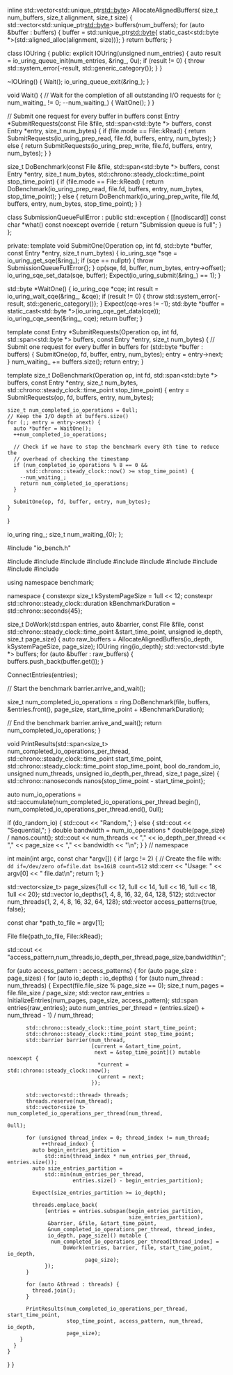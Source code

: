 inline std::vector<std::unique_ptr<std::byte>> AllocateAlignedBuffers(
    size_t num_buffers, size_t alignment, size_t size) {
  std::vector<std::unique_ptr<std::byte>> buffers(num_buffers);
  for (auto &buffer : buffers) {
    buffer = std::unique_ptr<std::byte>{
        static_cast<std::byte *>(std::aligned_alloc(alignment, size))};
  }
  return buffers;
}

class IOUring {
 public:
  explicit IOUring(unsigned num_entries) {
    auto result = io_uring_queue_init(num_entries, &ring_, 0u);
    if (result != 0) {
      throw std::system_error{-result, std::generic_category()};
    }
  }

  ~IOUring() {
    Wait();
    io_uring_queue_exit(&ring_);
  }

  void Wait() {
    // Wait for the completion of all outstanding I/O requests
    for (; num_waiting_ != 0; --num_waiting_) {
      WaitOne();
    }
  }

  // Submit one request for every buffer in buffers
  const Entry *SubmitRequests(const File &file, std::span<std::byte *> buffers,
                              const Entry *entry, size_t num_bytes) {
    if (file.mode == File::kRead) {
      return SubmitRequests(io_uring_prep_read, file.fd, buffers, entry,
                            num_bytes);
    } else {
      return SubmitRequests(io_uring_prep_write, file.fd, buffers, entry,
                            num_bytes);
    }
  }

  size_t DoBenchmark(const File &file, std::span<std::byte *> buffers,
                     const Entry *entry, size_t num_bytes,
                     std::chrono::steady_clock::time_point stop_time_point) {
    if (file.mode == File::kRead) {
      return DoBenchmark(io_uring_prep_read, file.fd, buffers, entry, num_bytes,
                         stop_time_point);
    } else {
      return DoBenchmark(io_uring_prep_write, file.fd, buffers, entry,
                         num_bytes, stop_time_point);
    }
  }

  class SubmissionQueueFullError : public std::exception {
    [[nodiscard]] const char *what() const noexcept override {
      return "Submission queue is full";
    }
  };

 private:
  template <typename Operation>
  void SubmitOne(Operation op, int fd, std::byte *buffer, const Entry *entry,
                 size_t num_bytes) {
    io_uring_sqe *sqe = io_uring_get_sqe(&ring_);
    if (sqe == nullptr) {
      throw SubmissionQueueFullError{};
    }
    op(sqe, fd, buffer, num_bytes, entry->offset);
    io_uring_sqe_set_data(sqe, buffer);
    Expect(io_uring_submit(&ring_) == 1);
  }

  std::byte *WaitOne() {
    io_uring_cqe *cqe;
    int result = io_uring_wait_cqe(&ring_, &cqe);
    if (result != 0) {
      throw std::system_error{-result, std::generic_category()};
    }
    Expect(cqe->res != -1);
    std::byte *buffer = static_cast<std::byte *>(io_uring_cqe_get_data(cqe));
    io_uring_cqe_seen(&ring_, cqe);
    return buffer;
  }

  template <typename Operation>
  const Entry *SubmitRequests(Operation op, int fd,
                              std::span<std::byte *> buffers,
                              const Entry *entry, size_t num_bytes) {
    // Submit one request for every buffer in buffers
    for (std::byte *buffer : buffers) {
      SubmitOne(op, fd, buffer, entry, num_bytes);
      entry = entry->next;
    }
    num_waiting_ += buffers.size();
    return entry;
  }

  template <typename Operation>
  size_t DoBenchmark(Operation op, int fd, std::span<std::byte *> buffers,
                     const Entry *entry, size_t num_bytes,
                     std::chrono::steady_clock::time_point stop_time_point) {
    entry = SubmitRequests(op, fd, buffers, entry, num_bytes);

    size_t num_completed_io_operations = 0ull;
    // Keep the I/O depth at buffers.size()
    for (;; entry = entry->next) {
      auto *buffer = WaitOne();
      ++num_completed_io_operations;

      // Check if we have to stop the benchmark every 8th time to reduce the
      // overhead of checking the timestamp
      if (num_completed_io_operations % 8 == 0 &&
          std::chrono::steady_clock::now() >= stop_time_point) {
        --num_waiting_;
        return num_completed_io_operations;
      }

      SubmitOne(op, fd, buffer, entry, num_bytes);
    }
  }

  io_uring ring_;
  size_t num_waiting_{0};
};


#include "io_bench.h"

#include <barrier>
#include <chrono>
#include <cstddef>
#include <cstdint>
#include <iostream>
#include <span>
#include <sstream>
#include <string>
#include <thread>
#include <vector>

using namespace benchmark;

namespace {
constexpr size_t kSystemPageSize = 1ull << 12;
constexpr std::chrono::steady_clock::duration kBenchmarkDuration =
    std::chrono::seconds{45};

size_t DoWork(std::span<Entry> entries, auto &barrier, const File &file,
              const std::chrono::steady_clock::time_point &start_time_point,
              unsigned io_depth, size_t page_size) {
  auto raw_buffers =
      AllocateAlignedBuffers(io_depth, kSystemPageSize, page_size);
  IOUring ring{io_depth};
  std::vector<std::byte *> buffers;
  for (auto &buffer : raw_buffers) {
    buffers.push_back(buffer.get());
  }

  ConnectEntries(entries);

  // Start the benchmark
  barrier.arrive_and_wait();

  size_t num_completed_io_operations =
      ring.DoBenchmark(file, buffers, &entries.front(), page_size,
                       start_time_point + kBenchmarkDuration);

  // End the benchmark
  barrier.arrive_and_wait();
  return num_completed_io_operations;
}

void PrintResults(std::span<size_t> num_completed_io_operations_per_thread,
                  std::chrono::steady_clock::time_point start_time_point,
                  std::chrono::steady_clock::time_point stop_time_point,
                  bool do_random_io, unsigned num_threads,
                  unsigned io_depth_per_thread, size_t page_size) {
  std::chrono::nanoseconds nanos{stop_time_point - start_time_point};

  auto num_io_operations =
      std::accumulate(num_completed_io_operations_per_thread.begin(),
                      num_completed_io_operations_per_thread.end(), 0ull);

  if (do_random_io) {
    std::cout << "Random,";
  } else {
    std::cout << "Sequential,";
  }
  double bandwidth = num_io_operations * double(page_size) / nanos.count();
  std::cout << num_threads << "," << io_depth_per_thread << "," << page_size
            << "," << bandwidth << "\n";
}
}  // namespace

int main(int argc, const char *argv[]) {
  if (argc != 2) {
    // Create the file with: `dd if=/dev/zero of=file.dat bs=1GiB count=512`
    std::cerr << "Usage: " << argv[0] << " file.dat\n";
    return 1;
  }

  std::vector<size_t> page_sizes{1ull << 12, 1ull << 14, 1ull << 16, 1ull << 18,
                                 1ull << 20};
  std::vector<unsigned> io_depths{1, 4, 8, 16, 32, 64, 128, 512};
  std::vector<unsigned> num_threads{1, 2, 4, 8, 16, 32, 64, 128};
  std::vector<bool> access_patterns{true, false};

  const char *path_to_file = argv[1];

  File file{path_to_file, File::kRead};

  std::cout
      << "access_pattern,num_threads,io_depth_per_thread,page_size,bandwidth\n";

  for (auto access_pattern : access_patterns) {
    for (auto page_size : page_sizes) {
      for (auto io_depth : io_depths) {
        for (auto num_thread : num_threads) {
          Expect(file.file_size % page_size == 0);
          size_t num_pages = file.file_size / page_size;
          std::vector<Entry> raw_entries =
              InitializeEntries(num_pages, page_size, access_pattern);
          std::span<Entry> entries{raw_entries};
          auto num_entries_per_thread =
              (entries.size() + num_thread - 1) / num_thread;

          std::chrono::steady_clock::time_point start_time_point;
          std::chrono::steady_clock::time_point stop_time_point;
          std::barrier barrier(num_thread,
                               [current = &start_time_point,
                                next = &stop_time_point]() mutable noexcept {
                                 *current = std::chrono::steady_clock::now();
                                 current = next;
                               });

          std::vector<std::thread> threads;
          threads.reserve(num_thread);
          std::vector<size_t> num_completed_io_operations_per_thread(num_thread,
                                                                     0ull);

          for (unsigned thread_index = 0; thread_index != num_thread;
               ++thread_index) {
            auto begin_entries_partition =
                std::min(thread_index * num_entries_per_thread, entries.size());
            auto size_entries_partition =
                std::min(num_entries_per_thread,
                         entries.size() - begin_entries_partition);

            Expect(size_entries_partition >= io_depth);

            threads.emplace_back(
                [entries = entries.subspan(begin_entries_partition,
                                           size_entries_partition),
                 &barrier, &file, &start_time_point,
                 &num_completed_io_operations_per_thread, thread_index,
                 io_depth, page_size]() mutable {
                  num_completed_io_operations_per_thread[thread_index] =
                      DoWork(entries, barrier, file, start_time_point, io_depth,
                             page_size);
                });
          }

          for (auto &thread : threads) {
            thread.join();
          }

          PrintResults(num_completed_io_operations_per_thread, start_time_point,
                       stop_time_point, access_pattern, num_thread, io_depth,
                       page_size);
        }
      }
    }
  }
}